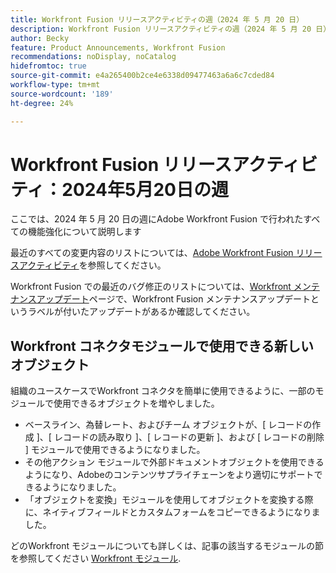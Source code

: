 ```yaml
---
title: Workfront Fusion リリースアクティビティの週（2024 年 5 月 20 日）
description: Workfront Fusion リリースアクティビティの週（2024 年 5 月 20 日）
author: Becky
feature: Product Announcements, Workfront Fusion
recommendations: noDisplay, noCatalog
hidefromtoc: true
source-git-commit: e4a265400b2ce4e6338d09477463a6a6c7cded84
workflow-type: tm+mt
source-wordcount: '189'
ht-degree: 24%

---
```


# Workfront Fusion リリースアクティビティ：2024年5月20日の週

ここでは、2024 年 5 月 20 日の週にAdobe Workfront Fusion で行われたすべての機能強化について説明します

最近のすべての変更内容のリストについては、[Adobe Workfront Fusion リリースアクティビティ](../../../product-announcements/product-releases/fusion-release-activity/fusion-release-activity.md)を参照してください。

Workfront Fusion での最近のバグ修正のリストについては、[Workfront メンテナンスアップデート](https://experienceleague.adobe.com/docs/workfront-known-issues/releases/current-updates.html?lang=ja)ページで、Workfront Fusion メンテナンスアップデートというラベルが付いたアップデートがあるか確認してください。

## Workfront コネクタモジュールで使用できる新しいオブジェクト

組織のユースケースでWorkfront コネクタを簡単に使用できるように、一部のモジュールで使用できるオブジェクトを増やしました。

* ベースライン、為替レート、およびチーム オブジェクトが、[ レコードの作成 ]、[ レコードの読み取り ]、[ レコードの更新 ]、および [ レコードの削除 ] モジュールで使用できるようになりました。
* その他アクション モジュールで外部ドキュメントオブジェクトを使用できるようになり、Adobeのコンテンツサプライチェーンをより適切にサポートできるようになりました。
* 「オブジェクトを変換」モジュールを使用してオブジェクトを変換する際に、ネイティブフィールドとカスタムフォームをコピーできるようになりました。

どのWorkfront モジュールについても詳しくは、記事の該当するモジュールの節を参照してください [Workfront モジュール](/help/quicksilver/workfront-fusion/apps-and-their-modules/workfront-modules.md).